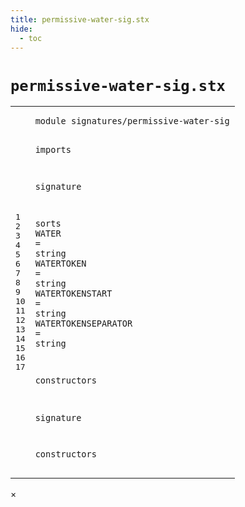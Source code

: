 ```yaml
---
title: permissive-water-sig.stx
hide:
  - toc
---
```


# `permissive-water-sig.stx`



[pdmosses/metaborg-poosl/org.metaborg.lang.poosl/src-gen/statix/signatures/permissive-water-sig.stx]: https://github.com/pdmosses/metaborg-poosl/blob/master/org.metaborg.lang.poosl/src-gen/statix/signatures/permissive-water-sig.stx "The source file on GitHub"

<div class="stx"><table class="highlighttable"><tbody><tr><td class="linenos"><div class="linenodiv"><pre><span></span>1
2
3
4
5
6
7
8
9
10
11
12
13
14
15
16
17
</pre></div></td>
<td class="code"><pre><code><span class="keyword">module</span> <span id="signatures/permissive-water-sig_1_8" title="Not referenced"><span class="token sort_Id">signatures/permissive-water-sig</span></span>

<span class="keyword">imports</span>

<span class="keyword">signature</span>

  <span class="keyword">sorts</span>
    <span class="cons_SortAlias"><span id="WATER_8_5" title="Not referenced"><span class="token sort_Id">WATER</span></span> <span class="operator">=</span> <span class="cons_StringSort">string</span></span>
    <span class="cons_SortAlias"><span id="WATERTOKEN_9_5" title="Not referenced"><span class="token sort_Id">WATERTOKEN</span></span> <span class="operator">=</span> <span class="cons_StringSort">string</span></span>
    <span class="cons_SortAlias"><span id="WATERTOKENSTART_10_5" title="Not referenced"><span class="token sort_Id">WATERTOKENSTART</span></span> <span class="operator">=</span> <span class="cons_StringSort">string</span></span>
    <span class="cons_SortAlias"><span id="WATERTOKENSEPARATOR_11_5" title="Not referenced"><span class="token sort_Id">WATERTOKENSEPARATOR</span></span> <span class="operator">=</span> <span class="cons_StringSort">string</span></span>

  <span class="keyword">constructors</span>

<span class="keyword">signature</span>

  <span class="keyword">constructors</span>
</code></pre></td></tr></tbody></table></div>

<div id="modal">
  <div id="modal-content">
    <span id="modal-close">&times;</span>
    <h2 id="modal-h2"></h2>
    <p  id="modal-p"></p>
    <ul id="modal-ul"></ul>
  </div>
</div>
